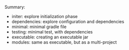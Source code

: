 Summary:

* initer: explore initialization phase
* dependencies: explore configuration and dependencies
* minimal: minimal gradle file
* testing: minimal test, with dependencies
* executable: creating an executable jar
* modules: same as executable, but as a multi-project